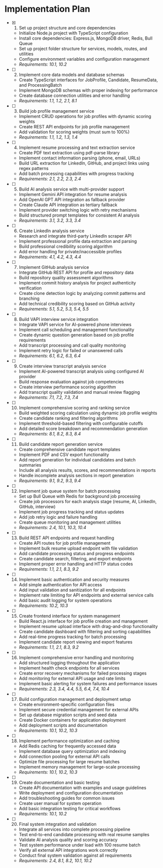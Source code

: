 # Implementation Plan

- [x] 1. Set up project structure and core dependencies






  - Initialize Node.js project with TypeScript configuration
  - Install core dependencies: Express.js, MongoDB driver, Redis, Bull Queue
  - Set up project folder structure for services, models, routes, and utilities
  - Configure environment variables and configuration management
  - _Requirements: 10.1, 10.2_

- [ ] 2. Implement core data models and database schemas

  - Create TypeScript interfaces for JobProfile, Candidate, ResumeData, and ProcessingBatch
  - Implement MongoDB schemas with proper indexing for performance
  - Create database connection utilities and error handling
  - _Requirements: 1.1, 1.2, 2.1, 8.1_

- [ ] 3. Build job profile management service

  - Implement CRUD operations for job profiles with dynamic scoring weights
  - Create REST API endpoints for job profile management
  - Add validation for scoring weights (must sum to 100%)
  - _Requirements: 1.1, 1.2, 1.3, 1.4_

- [ ] 4. Implement resume processing and text extraction service

  - Create PDF text extraction using pdf-parse library
  - Implement contact information parsing (phone, email, URLs)
  - Build URL extraction for LinkedIn, GitHub, and project links using regex patterns
  - Add batch processing capabilities with progress tracking
  - _Requirements: 2.1, 2.2, 2.3, 2.4_

- [ ] 5. Build AI analysis service with multi-provider support

  - Implement Gemini API integration for resume analysis
  - Add OpenAI GPT API integration as fallback provider
  - Create Claude API integration as tertiary fallback
  - Implement provider switching logic with retry mechanisms
  - Build structured prompt templates for consistent AI analysis
  - _Requirements: 3.1, 3.2, 3.3, 3.4_

- [ ] 6. Create LinkedIn analysis service

  - Research and integrate third-party LinkedIn scraper API
  - Implement professional profile data extraction and parsing
  - Build professional credibility scoring algorithm
  - Add error handling for private/inaccessible profiles
  - _Requirements: 4.1, 4.2, 4.3, 4.4_

- [ ] 7. Implement GitHub analysis service

  - Integrate GitHub REST API for profile and repository data
  - Build repository quality assessment algorithms
  - Implement commit history analysis for project authenticity verification
  - Create clone detection logic by analyzing commit patterns and branching
  - Add technical credibility scoring based on GitHub activity
  - _Requirements: 5.1, 5.2, 5.3, 5.4, 5.5_

- [ ] 8. Build VAPI interview service integration

  - Integrate VAPI service for AI-powered phone interviews
  - Implement call scheduling and management functionality
  - Create dynamic question generation based on job profile requirements
  - Add transcript processing and call quality monitoring
  - Implement retry logic for failed or unanswered calls
  - _Requirements: 6.1, 6.2, 6.3, 6.4_

- [ ] 9. Create interview transcript analysis service

  - Implement AI-powered transcript analysis using configured AI provider
  - Build response evaluation against job competencies
  - Create interview performance scoring algorithm
  - Add transcript quality validation and manual review flagging
  - _Requirements: 7.1, 7.2, 7.3, 7.4_

- [ ] 10. Implement comprehensive scoring and ranking service

  - Build weighted scoring calculation using dynamic job profile weights
  - Create candidate ranking and filtering algorithms
  - Implement threshold-based filtering with configurable cutoffs
  - Add detailed score breakdown and recommendation generation
  - _Requirements: 8.1, 8.2, 8.3, 8.4_

- [ ] 11. Build candidate report generation service

  - Create comprehensive candidate report templates
  - Implement PDF and CSV export functionality
  - Add report generation for individual candidates and batch summaries
  - Include all analysis results, scores, and recommendations in reports
  - Handle incomplete analysis sections in report generation
  - _Requirements: 9.1, 9.2, 9.3, 9.4_

- [ ] 12. Implement job queue system for batch processing

  - Set up Bull Queue with Redis for background job processing
  - Create job processors for each analysis stage (resume, AI, LinkedIn, GitHub, interview)
  - Implement job progress tracking and status updates
  - Add job retry logic and failure handling
  - Create queue monitoring and management utilities
  - _Requirements: 2.4, 10.1, 10.3, 10.4_

- [ ] 13. Build REST API endpoints and request handling

  - Create API routes for job profile management
  - Implement bulk resume upload endpoint with file validation
  - Add candidate processing status and progress endpoints
  - Create candidate search, filtering, and export endpoints
  - Implement proper error handling and HTTP status codes
  - _Requirements: 1.1, 2.1, 8.3, 9.2_

- [ ] 14. Implement basic authentication and security measures

  - Add simple authentication for API access
  - Add input validation and sanitization for all endpoints
  - Implement rate limiting for API endpoints and external service calls
  - Add basic audit logging for system operations
  - _Requirements: 10.2, 10.3_

- [ ] 15. Create frontend interface for system management

  - Build React.js interface for job profile creation and management
  - Implement resume upload interface with drag-and-drop functionality
  - Create candidate dashboard with filtering and sorting capabilities
  - Add real-time progress tracking for batch processing
  - Implement candidate report viewing and export features
  - _Requirements: 1.1, 2.1, 8.3, 9.2_

- [ ] 16. Implement comprehensive error handling and monitoring

  - Add structured logging throughout the application
  - Implement health check endpoints for all services
  - Create error recovery mechanisms for failed processing stages
  - Add monitoring for external API usage and rate limits
  - Implement basic alerting for system failures and performance issues
  - _Requirements: 2.3, 3.4, 4.4, 5.5, 6.4, 7.4, 10.4_

- [ ] 17. Build configuration management and deployment setup

  - Create environment-specific configuration files
  - Implement secure credential management for external APIs
  - Set up database migration scripts and seed data
  - Create Docker containers for application deployment
  - Add deployment scripts and documentation
  - _Requirements: 10.1, 10.2, 10.3_

- [ ] 18. Implement performance optimization and caching

  - Add Redis caching for frequently accessed data
  - Implement database query optimization and indexing
  - Add connection pooling for external API calls
  - Optimize file processing for large resume batches
  - Implement memory management for large-scale processing
  - _Requirements: 10.1, 10.2, 10.3_

- [ ] 19. Create documentation and basic testing

  - Create API documentation with examples and usage guidelines
  - Write deployment and configuration documentation
  - Add troubleshooting guides for common issues
  - Create user manual for system operation
  - Add basic integration testing for critical workflows
  - _Requirements: 10.1, 10.2_

- [ ] 20. Final system integration and validation
  - Integrate all services into complete processing pipeline
  - Test end-to-end candidate processing with real resume samples
  - Validate AI analysis quality and scoring accuracy
  - Test system performance under load with 100 resume batch
  - Verify all external API integrations work correctly
  - Conduct final system validation against all requirements
  - _Requirements: 2.4, 8.1, 8.2, 10.1, 10.2_

